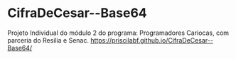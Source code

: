 # CifraDeCesar--Base64
Projeto Individual do módulo 2 do programa: Programadores Cariocas, com parceria do Resilia e Senac.
https://priscilabf.github.io/CifraDeCesar--Base64/

